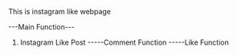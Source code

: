 This is instagram like webpage

---Main Function---
1) Instagram Like Post
-----Comment Function
-----Like Function
   
